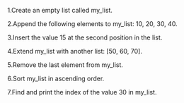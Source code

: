 1.Create an empty list called my_list.



2.Append the following elements to my_list: 10, 20, 30, 40.




3.Insert the value 15 at the second position in the list.



4.Extend my_list with another list: [50, 60, 70].



5.Remove the last element from my_list.



6.Sort my_list in ascending order.




7.Find and print the index of the value 30 in my_list.
